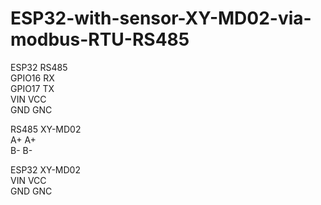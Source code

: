 # ESP32-with-sensor-XY-MD02-via-modbus-RTU-RS485

ESP32       RS485  
GPIO16      RX  
GPIO17      TX  
VIN         VCC  
GND         GNC      

RS485       XY-MD02  
A+          A+  
B-          B-      

ESP32       XY-MD02  
VIN         VCC  
GND         GNC      
